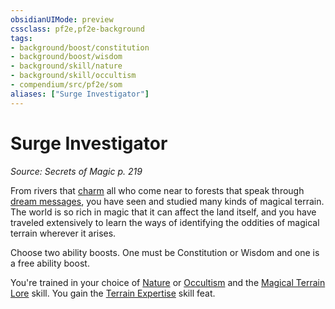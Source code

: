 ```yaml
---
obsidianUIMode: preview
cssclass: pf2e,pf2e-background
tags:
- background/boost/constitution
- background/boost/wisdom
- background/skill/nature
- background/skill/occultism
- compendium/src/pf2e/som
aliases: ["Surge Investigator"]
---
```

# Surge Investigator
*Source: Secrets of Magic p. 219*  

From rivers that [charm](charm.md) all who come near to forests that speak through [dream messages](dream-message.md), you have seen and studied many kinds of magical terrain. The world is so rich in magic that it can affect the land itself, and you have traveled extensively to learn the ways of identifying the oddities of magical terrain wherever it arises.

Choose two ability boosts. One must be Constitution or Wisdom and one is a free ability boost.

You're trained in your choice of [Nature](skills.md#Nature) or [Occultism](skills.md#Occultism) and the [Magical Terrain Lore](skills.md#Lore) skill. You gain the [Terrain Expertise](terrain-expertise.md) skill feat.